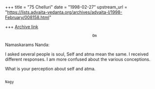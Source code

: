 +++
title = "75 Chelluri"
date = "1998-02-27"
upstream_url = "https://lists.advaita-vedanta.org/archives/advaita-l/1998-February/008158.html"

+++
[Archive link](https://lists.advaita-vedanta.org/archives/advaita-l/1998-February/008158.html)

                                            Om
Namaskarams Nanda:

I asked several people is soul, Self and atma mean the same.  I received
different responses.  I am more confused about the various conceptions.

What is your perception about self and atma.


                                                                         Nagy

